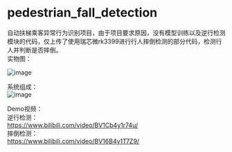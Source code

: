 # pedestrian_fall_detection
自动扶梯乘客异常行为识别项目，由于项目要求原因，没有模型训练以及逆行检测模块的代码，仅上传了使用瑞芯微rk3399进行行人摔倒检测的部分代码，检测行人并判断是否摔倒。   
实物图：   

![image](https://user-images.githubusercontent.com/38394496/127725712-a6a07f34-2218-4892-8f56-827bf5935098.png)   

系统组成：   
![image](https://user-images.githubusercontent.com/38394496/127725778-ef338a68-8fdd-4ea7-8441-564972cb59b8.png)  

Demo视频：   
逆行检测：   
https://www.bilibili.com/video/BV1Cb4y1r74u/   
摔倒检测：   
https://www.bilibili.com/video/BV16B4y1T7Z9/   


